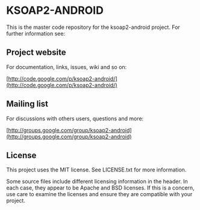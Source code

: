 # KSOAP2-ANDROID

This is the master code repository for the ksoap2-android project. For further information see:

## Project website

For documentation, links, issues, wiki and so on:

 [http://code.google.com/p/ksoap2-android/](http://code.google.com/p/ksoap2-android/)

## Mailing list

For discussions with others users, questions and more:

 [http://groups.google.com/group/ksoap2-android](http://groups.google.com/group/ksoap2-android)

## License

This project uses the MIT license. See LICENSE.txt for more information.

Some source files include different licensing information in the header.
In each case, they appear to be Apache and BSD licenses. If this is a concern,
use care to examine the licenses and ensure they are compatible with your
project.
